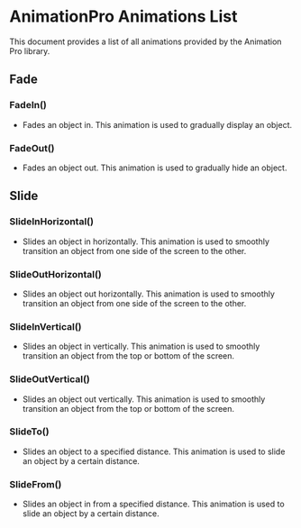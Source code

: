 # AnimationPro Animations List

This document provides a list of all animations provided by the Animation Pro library.

## Fade

### FadeIn()

- Fades an object in. This animation is used to gradually display an object.

### FadeOut()

- Fades an object out. This animation is used to gradually hide an object.

## Slide

### SlideInHorizontal()

- Slides an object in horizontally. This animation is used to smoothly transition an object from one side of the screen
  to the other.

### SlideOutHorizontal()

- Slides an object out horizontally. This animation is used to smoothly transition an object from one side of the screen
  to the other.

### SlideInVertical()

- Slides an object in vertically. This animation is used to smoothly transition an object from the top or bottom of the
  screen.

### SlideOutVertical()

- Slides an object out vertically. This animation is used to smoothly transition an object from the top or bottom of the
  screen.

### SlideTo()

- Slides an object to a specified distance. This animation is used to slide an object by a certain distance.

### SlideFrom()

- Slides an object in from a specified distance. This animation is used to slide an object by a certain distance.
